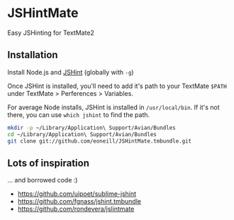 # JSHintMate

Easy JSHinting for TextMate2

## Installation

Install Node.js and [JSHint](http://www.jshint.com/install/) (globally with `-g`)

Once JSHint is installed, you'll need to add it's path to your TextMate `$PATH` under TextMate > Perferences > Variables.

For average Node installs, JSHint is installed in `/usr/local/bin`. If it's not there, you can use `which jshint` to find the path.

```sh
mkdir -p ~/Library/Application\ Support/Avian/Bundles
cd ~/Library/Application\ Support/Avian/Bundles
git clone git://github.com/eoneill/JSHintMate.tmbundle.git
```

## Lots of inspiration
... and borrowed code :)

* https://github.com/uipoet/sublime-jshint
* https://github.com/fgnass/jshint.tmbundle
* https://github.com/rondevera/jslintmate
